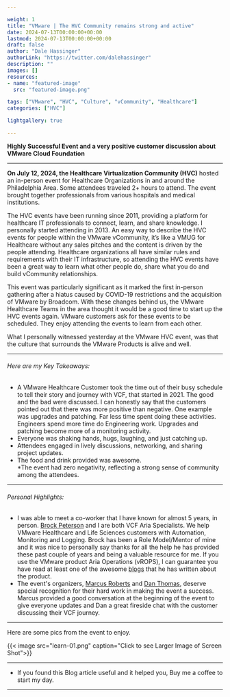 ```yaml
---

weight: 1
title: "VMware | The HVC Community remains strong and active"
date: 2024-07-13T00:00:00+00:00
lastmod: 2024-07-13T00:00:00+00:00
draft: false
author: "Dale Hassinger"
authorLink: "https://twitter.com/dalehassinger"
description: ""
images: []
resources:
- name: "featured-image"
  src: "featured-image.png"

tags: ["VMware", "HVC", "Culture", "vCommunity", "Healthcare"]
categories: ["HVC"]

lightgallery: true

---
```


**Highly Successful Event and a very positive customer discussion about VMware Cloud Foundation**

<!--more-->

---

**On July 12, 2024, the Healthcare Virtualization Community (HVC)** hosted an in-person event for Healthcare Organizations in and around the Philadelphia Area. Some attendees traveled 2+ hours to attend. The event brought together professionals from various hospitals and medical institutions.  

The HVC events have been running since 2011, providing a platform for healthcare IT professionals to connect, learn, and share knowledge. I personally started attending in 2013. An easy way to describe the HVC events for people within the VMware vCommunity, it’s like a VMUG for Healthcare without any sales pitches and the content is driven by the people attending. Healthcare organizations all have similar rules and requirements with their IT infrastructure, so attending the HVC events have been a great way to learn what other people do, share what you do and build vCommunity relationships.  

This event was particularly significant as it marked the first in-person gathering after a hiatus caused by COVID-19 restrictions and the acquisition of VMware by Broadcom. With these changes behind us, the VMware Healthcare Teams in the area thought it would be a good time to start up the HVC events again. VMware customers ask for these events to be scheduled. They enjoy attending the events to learn from each other.  

What I personally witnessed yesterday at the VMware HVC event, was that the culture that surrounds the VMware Products is alive and well.  

---

###### Here are my Key Takeaways:  

* A VMware Healthcare Customer took the time out of their busy schedule to tell their story and journey with VCF, that started in 2021. The good and the bad were discussed. I can honestly say that the customers pointed out that there was more positive than negative. One example was upgrades and patching. Far less time spent doing these activities. Engineers spend more time do Engineering work. Upgrades and patching become more of a monitoring activity.  
* Everyone was shaking hands, hugs, laughing,  and just catching up.  
* Attendees engaged in lively discussions, networking, and sharing project updates.  
* The food and drink provided was awesome.  
*The event had zero negativity, reflecting a strong sense of community among the attendees.  


---

###### Personal Highlights:  
* I was able to meet a co-worker that I have known for almost 5 years, in person. [Brock Peterson](https://www.brockpeterson.com) and I are both VCF Aria Specialists. We help VMware Healthcare and Life Sciences customers with Automation, Monitoring and Logging. Brock has been a Role Model/Mentor of mine and it was nice to personally say thanks for all the help he has provided these past couple of years and being a valuable resource for me. If you use the VMware product Aria Operations (vROPS), I can guarantee you have read at least one of the awesome [blogs](https://www.brockpeterson.com) that he has written about the product.  
* The event's organizers, [Marcus Roberts](https://www.linkedin.com/in/marcus-roberts-1a418724/) and [Dan Thomas](https://www.linkedin.com/in/dan0thom/), deserve special recognition for their hard work in making the event a success. Marcus provided a good conversation at the beginning of the event to give everyone updates and Dan a great fireside chat with the customer discussing their VCF journey.  

---

Here are some pics from the event to enjoy.  

{{< image src="learn-01.png" caption="Click to see Larger Image of Screen Shot">}}  

---

* If you found this Blog article useful and it helped you, Buy me a coffee to start my day.  

<center>
<script type="text/javascript" src="https://cdnjs.buymeacoffee.com/1.0.0/button.prod.min.js" data-name="bmc-button" data-slug="dalehassinger" data-color="#FFDD00" data-emoji=""  data-font="Cookie" data-text="Buy me a coffee" data-outline-color="#000000" data-font-color="#000000" data-coffee-color="#ffffff" ></script>
</center>

---
